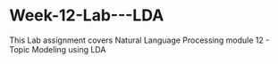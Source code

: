# Week-12-Lab---LDA

This Lab assignment covers Natural Language Processing module 12 - Topic Modeling using LDA
